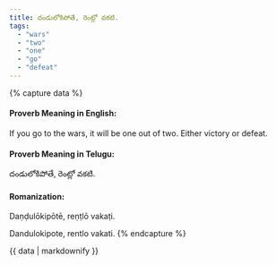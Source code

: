 ```yaml
---
title: దండులోకిపోతే, రెంట్లో వకటి.
tags:
  - "wars"
  - "two"
  - "one"
  - "go"
  - "defeat"
---
```


{% capture data %}
#### Proverb Meaning in English:
If you go to the wars, it will be one out of two.
Either victory or defeat.

#### Proverb Meaning in Telugu:
దండులోకిపోతే, రెంట్లో వకటి.

#### Romanization:
Daṇḍulōkipōtē, reṇṭlō vakaṭi.

Dandulokipote, rentlo vakati.
{% endcapture %}

{{ data | markdownify }}

